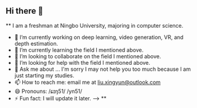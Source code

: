 ## Hi there 👋

**
I am a freshman at Ningbo University, majoring in computer science.
- 🔭 I’m currently working on deep learning, video generation, VR, and depth estimation.
- 🌱 I’m currently learning the field I mentioned above.
- 👯 I’m looking to collaborate on the field I mentioned above.
- 🤔 I’m looking for help with the field I mentioned above.
- 💬 Ask me about ... I'm sorry I may not help you too much because I am just starting my studies.
- 📫 How to reach me: email me at liu.xingyun@outlook.com
- 😄 Pronouns: /ɕɪŋ51/ /yn51/ 
- ⚡ Fun fact: I will update it later.
-->
**
